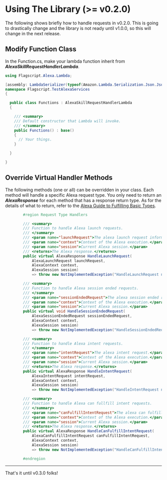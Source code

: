 # Using The Library (>= v0.2.0)

The following shows briefly how to handle requests in v0.2.0. This is going to drastically change and the library is not ready until v1.0.0, so this will change in the next release. 

## Modify Function Class

In the Function.cs, make your lambda function inherit from **_AlexaSkillRequestHandlerLambda_**. 

```csharp
using Flagscript.Alexa.Lambda;

[assembly: LambdaSerializer(typeof(Amazon.Lambda.Serialization.Json.JsonSerializer))]
namespace Flagscript.TestAlexaServices 
{

  public class Functions : AlexaSkillRequestHandlerLambda
  {

    /// <summary>
    /// Default constructor that Lambda will invoke.
    /// </summary>
    public Functions() : base()
    {
      // Your things.
    }

  }

}
```

## Override Virtual Handler Methods

The following methods (one or all) can be overridden in your class. Each method will handle a specific Alexa request type. You only need to return an **_AlexaResponse_** for each method that has a response return type. As for the details of what to return, refer to the [Alexa Guide to Fulfilling Basic Types](https://developer.amazon.com/docs/custom-skills/request-and-response-json-reference.html#standard-response-to-canfulfillintentrequest-launchrequest-or-intentrequest-example).

```csharp
		#region Request Type Handlers

		/// <summary>
		/// Function to handle Alexa launch requests.
		/// </summary>
		/// <param name="launchRequest">The alexa launch request information.</param>
		/// <param name="context">Context of the Alexa execution.</param>
		/// <param name="session">Current Alexa session.</param>
		/// <returns>The Alexa response.</returns>
		public virtual AlexaResponse HandleLaunchRequest(
			AlexaLaunchRequest launchRequest, 
			AlexaContext context, 
			AlexaSession session) 
			=> throw new NotImplementedException("HandleLaunchRequest not yet implemented.");

		/// <summary>
		/// Function to handle Alexa session ended requests.
		/// </summary>
		/// <param name="sessionEndedRequest">The alexa session ended request.</param>
		/// <param name="context">Context of the Alexa execution.</param>
		/// <param name="session">Current Alexa session.</param>
		public virtual void HandleSessionEndedRequest(
			AlexaSessionEndedRequest sessionEndedRequest, 
			AlexaContext context, 
			AlexaSession session) 
			=> throw new NotImplementedException("HandleSessionEndedRequest not yet implemented.");

		/// <summary>
		/// Function to handle Alexa intent requests.
		/// </summary>
		/// <param name="intentRequest">The alexa intent request.</param>
		/// <param name="context">Context of the Alexa execution.</param>
		/// <param name="session">Current Alexa session.</param>
		/// <returns>The Alexa response.</returns>
		public virtual AlexaResponse HandleIntentRequest(
			AlexaIntentRequest intentRequest, 
			AlexaContext context, 
			AlexaSession session) 
			=> throw new NotImplementedException("HandleIntentRequest not yet implemented.");

		/// <summary>
		/// Function to handle Alexa can fullfill intent requests.
		/// </summary>
		/// <param name="canFulfillIntentRequest">The alexa can fulfill intent request.</param>
		/// <param name="context">Context of the Alexa execution.</param>
		/// <param name="session">Current Alexa session.</param>
		/// <returns>The Alexa response.</returns>
		public virtual AlexaResponse HandleCanFulfillIntentRequest(
			AlexaCanFulfillIntentRequest canFulfillIntentRequest, 
			AlexaContext context, 
			AlexaSession session)
			=> throw new NotImplementedException("HandleCanFulfillIntentRequest not yet implemented.");

		#endregion
```

---

That's it until v0.3.0 folks!